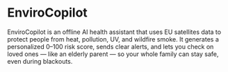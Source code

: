 # EnviroCopilot
EnviroCopilot is an offline AI health assistant that uses EU satellites data to protect people from heat, pollution, UV, and wildfire smoke. It generates a personalized 0–100 risk score, sends clear alerts, and lets you check on loved ones — like an elderly parent — so your whole family can stay safe, even during blackouts.
